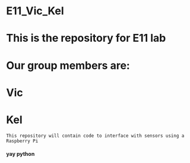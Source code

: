# E11_Vic_Kel

# This is the repository for E11 lab 
# Our group members are:
# Vic
# Kel

    This repository will contain code to interface with sensors using a Raspberry Pi
    
#### yay python